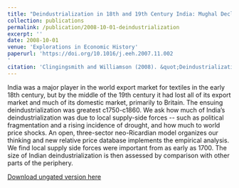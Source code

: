 ```yaml
---
title: "Deindustrialization in 18th and 19th Century India: Mughal Decline, Climate Shocks and British Industrial Ascent"
collection: publications
permalink: /publication/2008-10-01-deindustrialization
excerpt: ''
date: 2008-10-01
venue: 'Explorations in Economic History'
paperurl: 'https://doi.org/10.1016/j.eeh.2007.11.002
'
citation: 'Clingingsmith and Williamson (2008). &quot;Deindustrialization in 18th and 19th Century India: Mughal Decline, Climate Shocks and British Industrial Ascent&quot; <i>Explorations in Economic History</i>. 45(3): 209-234.'
---
```

India was a major player in the world export market for textiles in the early 18th century, but by the middle of the 19th century it had lost all of its export market and much of its domestic market, primarily to Britain. The ensuing deindustrialization was greatest c1750-c1860. We ask how much of India’s deindustrialization was due to local supply-side forces -- such as political fragmentation and a rising incidence of drought, and how much to world price shocks. An open, three-sector neo-Ricardian model organizes our thinking and new relative price database implements the empirical analysis. We find local supply side forces were important from as early as 1700. The size of Indian deindustrialization is then assessed by comparison with other parts of the periphery.

[Download ungated version here](https://osf.io/preprints/socarxiv/jy7u8/)

